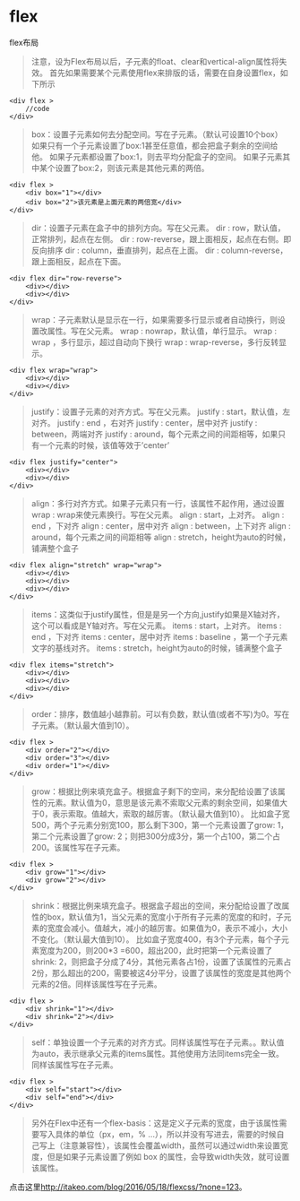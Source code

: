 # flex
flex布局


>注意，设为Flex布局以后，子元素的float、clear和vertical-align属性将失效。
>首先如果需要某个元素使用flex来排版的话，需要在自身设置flex，如下所示

```
<div flex >
    //code	
</div>
```

>box：设置子元素如何去分配空间。写在子元素。（默认可设置10个box）
>如果只有一个子元素设置了box:1甚至任意值，都会把盒子剩余的空间给他。
>如果子元素都设置了box:1，则去平均分配盒子的空间。
>如果子元素其中某个设置了box:2，则该元素是其他元素的两倍。

```
<div flex >
    <div box="1"></div>
    <div box="2">该元素是上面元素的两倍宽</div>
</div>
```

>dir：设置子元素在盒子中的排列方向。写在父元素。
>dir : row，默认值，正常排列，起点在左侧。
>dir : row-reverse，跟上面相反，起点在右侧。即反向排序
>dir : column，垂直排列，起点在上面。
>dir : column-reverse，跟上面相反，起点在下面。

```
<div flex dir="row-reverse">
    <div></div>
    <div></div>
</div>
```

>wrap：子元素默认是显示在一行，如果需要多行显示或者自动换行，则设置改属性。写在父元素。
>wrap : nowrap，默认值，单行显示。
>wrap : wrap ，多行显示，超过自动向下换行
>wrap : wrap-reverse，多行反转显示。

```
<div flex wrap="wrap">
    <div></div>
    <div></div>
</div>
```

>justify：设置子元素的对齐方式。写在父元素。
>justify : start，默认值，左对齐。
>justify : end ，右对齐
>justify : center，居中对齐
>justify : between，两端对齐
>justify : around，每个元素之间的间距相等，如果只有一个元素的时候，该值等效于’center’

```
<div flex justify="center">
    <div></div>
    <div></div>
</div>
```

>align：多行对齐方式。如果子元素只有一行，该属性不起作用，通过设置wrap : wrap来使元素换行。写在父元素。
>align : start，上对齐。
>align : end ，下对齐
>align : center，居中对齐
>align : between，上下对齐
>align : around，每个元素之间的间距相等
>align : stretch，height为auto的时候，铺满整个盒子

```
<div flex align="stretch" wrap="wrap">
    <div></div> 
    <div></div>
    <div></div> 
</div>
```

>items：这类似于justify属性，但是是另一个方向,justify如果是X轴对齐，这个可以看成是Y轴对齐。写在父元素。
>items : start，上对齐。
>items : end ，下对齐
>items : center，居中对齐
>items : baseline ，第一个子元素文字的基线对齐。
>items : stretch，height为auto的时候，铺满整个盒子

```
<div flex items="stretch">
    <div></div> 
    <div></div>
    <div></div> 
</div>
```

>order：排序，数值越小越靠前。可以有负数，默认值(或者不写)为0。写在子元素。（默认最大值到10）。

```
<div flex >
    <div order="2"></div> 
    <div order="3"></div>
    <div order="1"></div> 
</div>
```

>grow：根据比例来填充盒子。根据盒子剩下的空间，来分配给设置了该属性的元素。默认值为0，意思是该元素不索取父元素的剩余空间，如果值大于0，表示索取。值越大，索取的越厉害。（默认最大值到10）。
>比如盒子宽500，两个子元素分别宽100，那么剩下300，第一个元素设置了grow: 1，第二个元素设置了grow: 2；则把300分成3分，第一个占100，第二个占200。该属性写在子元素。

```
<div flex >    
    <div grow="1"></div>    
    <div grow="2"></div>
</div>
```

>shrink：根据比例来填充盒子。根据盒子超出的空间，来分配给设置了改属性的box，默认值为1，当父元素的宽度小于所有子元素的宽度的和时，子元素的宽度会减小。值越大，减小的越厉害。如果值为0，表示不减小，大小不变化。（默认最大值到10）。
>比如盒子宽度400，有3个子元素，每个子元素宽度为200，则200*3 =600，超出200，此时把第一个元素设置了shrink: 2，则把盒子分成了4分，其他元素各占1份，设置了该属性的元素占2份，那么超出的200，需要被这4分平分，设置了该属性的宽度是其他两个元素的2倍。同样该属性写在子元素。

```
<div flex >    
    <div shrink="1"></div>    
    <div shrink="2"></div>
</div>
```

>self：单独设置一个子元素的对齐方式。同样该属性写在子元素。。默认值为auto，表示继承父元素的items属性。其他使用方法同items完全一致。同样该属性写在子元素。

```
<div flex >    
    <div self="start"></div>    
    <div self="end"></div>
</div>
```

>另外在Flex中还有一个flex-basis：这是定义子元素的宽度，由于该属性需要写入具体的单位（px，em，% …），所以并没有写进去，需要的时候自己写上（注意兼容性），该属性会覆盖width，虽然可以通过width来设置宽度，但是如果子元素设置了例如 box 的属性，会导致width失效，就可设置该属性。

点击这里<http://itakeo.com/blog/2016/05/18/flexcss/?none=123>。
